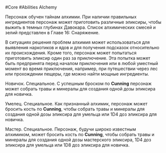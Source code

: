 #Core #Abilities
Alchemy

Персонаж обучен тайнам алхимии. При наличии правильных ингредиентов персонаж может приготовить различные эликсиры, чтобы выжить в темных глубинах Давокара. Список алхимических смесей и зелий представлен в Главе 16: Снаряжение.

В ситуациях решения проблем алхимия может использоваться для выявления наркотиков и ядов и для получения подсказок относительно их происхождения. Кроме того, персонаж может попытаться приготовить эликсир один раз за приключение. Эта попытка может быть предпринята перед началом приключения или в любой уместный момент во время приключения, например, при путешествии через лес или прохождении пещеры, где можно найти мощные ингредиенты.

Новичок. Специальное. С успешным броском по **Cunning** персонаж может собрать травы и минералы для создания одной дозы эликсира для новичка.

Умелец. Специальное. Как признанный алхимик, персонаж может бросить кость по **Cunning**, чтобы собрать травы и минералы для создания одной дозы эликсира для умельца или 1D4 доз эликсира для новичка.

Мастер. Специальное. Персонаж, будучи широко известным алхимиком, может бросить кость по **Cunning**, чтобы собрать травы и минералы для создания одной дозы мастерского эликсира, 1D4 доз эликсира для умельца или 1D8 доз эликсира для новичка.